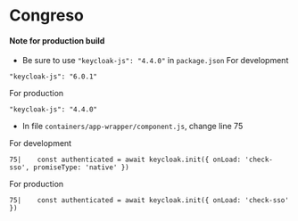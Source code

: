 # Congreso

#### Note for production build

- Be sure to use `"keycloak-js": "4.4.0"` in `package.json`
For development
```
"keycloak-js": "6.0.1"    
```

For production
```
"keycloak-js": "4.4.0"
```
- In file `containers/app-wrapper/component.js`, change line 75

For development
```
75|    const authenticated = await keycloak.init({ onLoad: 'check-sso', promiseType: 'native' })
```

For production
```
75|    const authenticated = await keycloak.init({ onLoad: 'check-sso' })
```